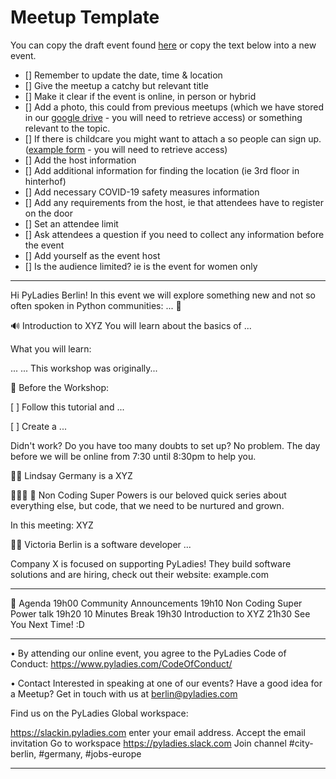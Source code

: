 # Meetup Template

You can copy the draft event found [here](https://www.meetup.com/pyladies-berlin/events/279950871) or copy the text below into a new event.

- [] Remember to update the date, time & location
- [] Give the meetup a catchy but relevant title
- [] Make it clear if the event is online, in person or hybrid
- [] Add a photo, this could from previous meetups (which we have stored in our [google drive](https://drive.google.com/drive/folders/1aoTzqwDEBTDTXAJaRF9KOWo6PJKDasmk?usp=sharing) - you will need to retrieve access) or something relevant to the topic.
- [] If there is childcare you might want to attach a so people can sign up. ([example form](https://docs.google.com/forms/d/e/1FAIpQLSeMraRbGlXI1uAV1XoTNHrmUBbXGgBTnRbUHOfcCzIj4dcyhw/viewform?usp=share_link) - you will need to retrieve access)
- [] Add the host information
- [] Add additional information for finding the location (ie 3rd floor in hinterhof)
- [] Add necessary COVID-19 safety measures information
- [] Add any requirements from the host, ie that attendees have to register on the door
- [] Set an attendee limit
- [] Ask attendees a question if you need to collect any information before the event
- [] Add yourself as the event host
- [] Is the audience limited? ie is the event for women only


---


Hi PyLadies Berlin! In this event we will explore something new and not so often spoken in Python communities: ... 🥳

🔊 Introduction to XYZ
You will learn about the basics of ...

What you will learn:

...
...
This workshop was originally...

🚨 Before the Workshop:

[ ] Follow this tutorial and ...

[ ] Create a ...

Didn't work? Do you have too many doubts to set up? No problem. The day before we will be online from 7:30 until 8:30pm to help you.

👩‍💻 Lindsay Germany is a XYZ

🦸🏻‍♀️ 🦹 Non Coding Super Powers is our beloved quick series about everything else, but code, that we need to be nurtured and grown.

In this meeting: XYZ

👩‍💻 Victoria Berlin is a software developer ...

Company X is focused on supporting PyLadies! They build software solutions and are hiring, check out their website: example.com

---

📆 Agenda
19h00 Community Announcements
19h10 Non Coding Super Power talk
19h20 10 Minutes Break
19h30 Introduction to XYZ
21h30 See You Next Time! :D

---
• By attending our online event, you agree to the PyLadies Code of Conduct: https://www.pyladies.com/CodeOfConduct/

• Contact
Interested in speaking at one of our events? Have a good idea for a Meetup? Get in touch with us at berlin@pyladies.com

Find us on the PyLadies Global workspace:

https://slackin.pyladies.com enter your email address.
Accept the email invitation
Go to workspace https://pyladies.slack.com
Join channel #city-berlin, #germany, #jobs-europe

---